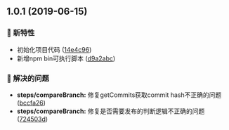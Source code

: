 ## 1.0.1 (2019-06-15)


### 🌟 新特性

* 初始化项目代码 ([14e4c96](https://github.com/longshihui/release-script/commit/14e4c96))
* 新增npm bin可执行脚本 ([d9a2abc](https://github.com/longshihui/release-script/commit/d9a2abc))


### 🐛 解决的问题

* **steps/compareBranch:** 修复getCommits获取commit hash不正确的问题 ([bccfa26](https://github.com/longshihui/release-script/commit/bccfa26))
* **steps/compareBranch:** 修复是否需要发布的判断逻辑不正确的问题 ([724503d](https://github.com/longshihui/release-script/commit/724503d))



